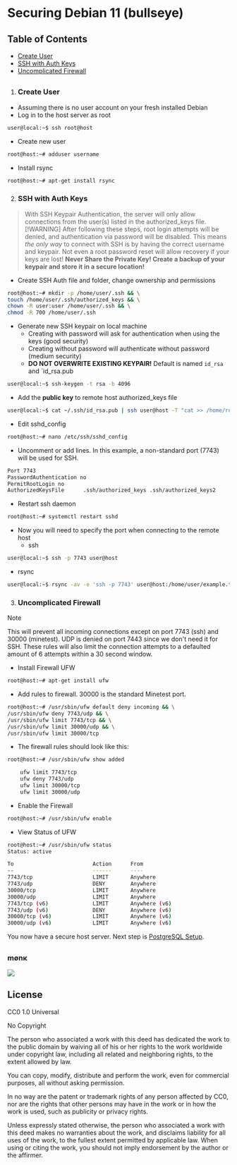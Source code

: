 Securing Debian 11 (bullseye)
=============================
Table of Contents
------------------
   - [Create User](#create-user)
   - [SSH with Auth Keys](#ssh-with-auth-keys)
   - [Uncomplicated Firewall](#uncomplicated-firewall)
##

1. ### Create User
- Assuming there is no user account on your fresh installed Debian
- Log in to the host server as root
```sh
user@local:~$ ssh root@host
```
- Create new user
```sh
root@host:~# adduser username
```
- Install rsync
```sh
root@host:~# apt-get install rsync
```

2. ### SSH with Auth Keys
> With SSH Keypair Authentication, the server will only allow connections from the user(s) listed in the authorized_keys file.
> [!WARNING]
> After following these steps, root login attempts will be denied, and authentication via password will be disabled. This means *the only way* to connect with SSH is by having the correct username and keypair. Not even a root password reset will allow recovery if your keys are lost!
**Never Share the Private Key! Create a backup of your keypair and store it in a secure location!**

- Create SSH Auth file and folder, change ownership and permissions
```sh
root@host:~# mkdir -p /home/user/.ssh && \
touch /home/user/.ssh/authorized_keys && \
chown -R user:user /home/user/.ssh && \
chmod -R 700 /home/user/.ssh
```

- Generate new SSH keypair on local machine
    - Creating with password will ask for authentication when using the keys (good security)
    - Creating without password will authenticate without password (medium security)
    - **DO NOT OVERWRITE EXISTING KEYPAIR!** Default is named `id_rsa` and `id_rsa.pub
```sh
user@local:~$ ssh-keygen -t rsa -b 4096
```

- Add the **public key** to remote host authorized_keys file
```sh
user@local:~$ cat ~/.ssh/id_rsa.pub | ssh user@host -T "cat >> /home/remoteuser/.ssh/authorized_keys"
```

- Edit sshd_config
```sh
root@host:~# nano /etc/ssh/sshd_config
```

- Uncomment or add lines. In this example, a non-standard port (7743) will be used for SSH.
```sh
Port 7743
PasswordAuthentication no
PermitRootLogin no
AuthorizedKeysFile      .ssh/authorized_keys .ssh/authorized_keys2
```

- Restart ssh daemon
```sh
root@host:~# systemctl restart sshd
```

- Now you will need to specify the port when connecting to the remote host
  - ssh
```sh
user@local:~$ ssh -p 7743 user@host
```
  - rsync
```sh
user@local:~$ rsync -av -e 'ssh -p 7743' user@host:/home/user/example.txt ./
```

3. ### Uncomplicated Firewall
> [!NOTE]
> This will prevent all incoming connections except on port 7743 (ssh) and 30000 (minetest). UDP is denied on port 7443 since we don't need it for SSH. These rules will also limit the connection attempts to a defaulted amount of 6 attempts within a 30 second window.

- Install Firewall UFW
```sh
root@host:~# apt-get install ufw
```

- Add rules to firewall. 30000 is the standard Minetest port.
```sh
root@host:~# /usr/sbin/ufw default deny incoming && \
/usr/sbin/ufw deny 7743/udp && \
/usr/sbin/ufw limit 7743/tcp && \
/usr/sbin/ufw limit 30000/udp && \
/usr/sbin/ufw limit 30000/tcp
```

- The firewall rules should look like this:
```sh
root@host:~# /usr/sbin/ufw show added

	ufw limit 7743/tcp
	ufw deny 7743/udp
	ufw limit 30000/tcp
	ufw limit 30000/udp
```

- Enable the Firewall
```sh
root@host:~# /usr/sbin/ufw enable
```

- View Status of UFW
```sh
root@host:~# /usr/sbin/ufw status
Status: active

To                         Action      From
--                         ------      ----
7743/tcp                   LIMIT       Anywhere                  
7743/udp                   DENY        Anywhere                  
30000/tcp                  LIMIT       Anywhere                  
30000/udp                  LIMIT       Anywhere                  
7743/tcp (v6)              LIMIT       Anywhere (v6)             
7743/udp (v6)              DENY        Anywhere (v6)             
30000/tcp (v6)             LIMIT       Anywhere (v6)             
30000/udp (v6)             LIMIT       Anywhere (v6)             
```

You now have a secure host server. Next step is [PostgreSQL Setup](/postgresql_setup.md).


##
### mønκ
<img decoding="async" loading="lazy" src="https://cdn.discordapp.com/emojis/1194038093775376455.webp?size=64&quality=lossless">

##
License
-------
CC0 1.0 Universal

No Copyright

The person who associated a work with this deed has dedicated the work to the public domain by waiving all of his or her rights to the work worldwide under copyright law, including all related and neighboring rights, to the extent allowed by law.

You can copy, modify, distribute and perform the work, even for commercial purposes, all without asking permission.

In no way are the patent or trademark rights of any person affected by CC0, nor are the rights that other persons may have in the work or in how the work is used, such as publicity or privacy rights.

Unless expressly stated otherwise, the person who associated a work with this deed makes no warranties about the work, and disclaims liability for all uses of the work, to the fullest extent permitted by applicable law.
When using or citing the work, you should not imply endorsement by the author or the affirmer.